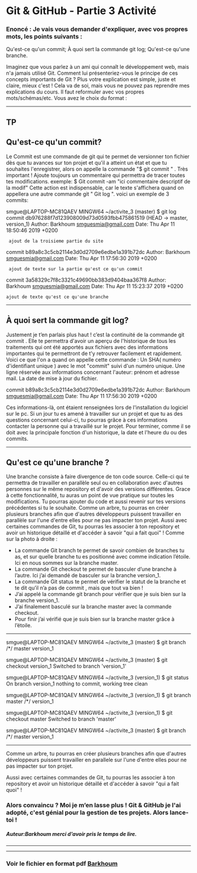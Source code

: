 Git & GitHub - Partie 3 Activité
=================================

### Enoncé : Je vais vous demander d'expliquer, avec vos propres mots, les points suivants : 

Qu'est-ce qu'un commit;
À quoi sert la commande git log;
Qu'est-ce qu'une branche.

Imaginez que vous parlez à un ami qui connaît le développement web, mais n'a jamais utilisé Git. Comment lui présenteriez-vous le principe de ces concepts importants de Git ?  Plus votre explication est simple, juste et claire, mieux c'est ! Cela va de soi, mais vous ne pouvez pas reprendre mes explications du cours. Il faut reformuler avec vos propres mots/schémas/etc. Vous avez le choix du format :

-------------------------------------------------------------------------------------------------
## TP 
## Qu'est-ce qu'un commit? 



Le  Commit est une commande de git qui te permet  de versionner ton fichier dès que tu avances sur ton projet et qu'il a atteint un état et que tu souhaites l'enregistrer, alors on appelle la commande  "$ git commit " . Très important !  Ajoute toujours un commentaire qui permettra de tracer toutes tes modifications.   exemple:  $ Git commit -am "ici commentaire descriptif de la modif"   Cette action est indispensable, car le texte  s'affichera quand on appellera une autre commande git " Git log ". 
voici un exemple de 3 commits:

smgue@LAPTOP-MC81QAEV MINGW64 ~/activite_3 (master)
$ git log
commit db976288f7d123908009d73d0593fbb475861519 (HEAD -> master, version_1)
Author: Barkhoum <smguesmia@gmail.com>
Date:   Thu Apr 11 18:50:46 2019 +0200

     ajout de la troisieme partie du site

commit b89a8c3c5cb2114e3d0d2709e6edbe1a391b72dc
Author: Barkhoum <smguesmia@gmail.com>
Date:   Thu Apr 11 17:56:30 2019 +0200

     ajout de texte sur la partie qu'est ce qu'un commit

commit 3a58329c7f8c3321c49690bb383d9404baa367f8
Author: Barkhoum <smguesmia@gmail.com>
Date:   Thu Apr 11 15:23:37 2019 +0200

    ajout de texte qu'est ce qu'une branche

------------------------------------------------------------------------------------------------- 

## À quoi sert la commande git log?


Justement je t’en parlais plus haut ! c’est la continuité de la commande git commit . Elle te permettra d'avoir un aperçu de l'historique de tous les  traitements qui ont été apportés aux fichiers avec des informations importantes qui te permettront de t'y retrouver  facilement et rapidement.
Voici ce que l'on a quand on appelle cette commande :
Un SHA( numéro d'identifiant unique ) avec le mot "commit" suivi d'un numéro unique.  Une ligne réservée aux informations concernant l'auteur: prénom et adresse mail.  La date de mise à jour du fichier.



commit b89a8c3c5cb2114e3d0d2709e6edbe1a391b72dc
Author: Barkhoum <smguesmia@gmail.com>
Date:   Thu Apr 11 17:56:30 2019 +0200 

Ces informations-là, ont étaient renseignées lors de l'installation du logiciel sur le pc. Si un jour tu es  amené à travailler sur un projet  et que tu as des questions concernant celui-ci, tu pourras grâce à ces informations contacter la personne qui a travaillé sur le projet. Pour terminer, comme il se doit avec la principale fonction d'un historique, la date et l'heure du ou des commits.

------------------------------------------------------------------------------------------------

## Qu'est ce qu'une branche ? 

Une branche consiste à faire divergence de ton code source. Celle-ci qui te permettra de travailler en parallèle seul ou en collaboration avec d'autres personnes sur le même repository et d'avoir des versions différentes. Grace à cette fonctionnalité, tu auras un point de vue pratique sur toutes les modifications. Tu pourras ajouter du code et aussi revenir sur tes versions précédentes si tu le souhaite. 
Comme un arbre, tu pourras en créer plusieurs branches afin que d'autres  développeurs puissent travailler en parallèle sur l'une d'entre elles pour ne pas impacter  ton projet.  Aussi avec certaines commandes de Git, tu pourras les associer à ton repository et avoir un historique détaillé et d'accéder  à savoir  "qui a fait quoi" !
Comme sur la photo à droite :

*	La commande Git branch te permet de savoir  combien de branches tu as, et sur quelle branche tu es positionné avec comme indication l’étoile. Ici en nous sommes sur la branche master.
*	La commande Git checkout te permet de basculer d’une branche à l’autre. Ici j’ai demandé de basculer sur la branche  version_1.
*	La commande Git status te permet de vérifier le statut de la branche et te dit qu’il n’a pas de commit , mais que tout va bien !
*	J’ai appelé la commande git branch pour vérifier que je suis bien sur la branche version_1.
*	J’ai finalement  basculé sur la branche master avec la commande checkout.
*	Pour finir j’ai vérifié que je suis bien sur la branche master grâce à l’étoile. 
--------------------------------------------------------------------------------------------------------------------------------------------
 
smgue@LAPTOP-MC81QAEV MINGW64 ~/activite_3 (master)
$ git branch
/*/ master
  version_1

smgue@LAPTOP-MC81QAEV MINGW64 ~/activite_3 (master)
$ git checkout version_1
Switched to branch 'version_1'

smgue@LAPTOP-MC81QAEV MINGW64 ~/activite_3 (version_1)
$ git status
On branch version_1
nothing to commit, working tree clean

smgue@LAPTOP-MC81QAEV MINGW64 ~/activite_3 (version_1)
$ git branch
  master
/*/ version_1

smgue@LAPTOP-MC81QAEV MINGW64 ~/activite_3 (version_1)
$ git checkout master
Switched to branch 'master'

smgue@LAPTOP-MC81QAEV MINGW64 ~/activite_3 (master)
$ git branch
/*/ master
  version_1



--------------------------------------------------------------------------------------------------------------------------------------------
Comme un arbre, tu pourras en créer plusieurs branches afin que d'autres développeurs puissent travailler en parallele sur l'une d'entre elles pour ne pas impacter sur ton projet.

Aussi avec certaines commandes de Git, tu pourras les associer à ton repository et avoir un historique détaillé et d'accéder  à savoir  "qui a fait quoi" !  

### Alors convaincu ? Moi je m’en lasse plus ! Git & GitHub je l'ai adopté, c'est génial pour la gestion de tes projets. Alors lance-toi !


##### Auteur:Barkhoum  merci d'avoir pris le temps de lire. 
------------------------------------------------------------------------------------------------

--------------------------------------------------------------------------------------------------
### Voir le fichier en format pdf [Barkhoum](http://barkhoum.com/TpGit/Git%20et%20github%20activite3.pdf) 








